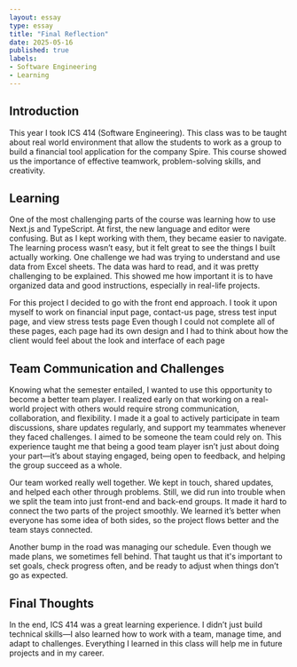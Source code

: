 ```yaml
---
layout: essay
type: essay  
title: "Final Reflection"  
date: 2025-05-16  
published: true  
labels:
- Software Engineering
- Learning
---
```

## Introduction

This year I took ICS 414 (Software Engineering). This class was to be taught about real world environment that allow the students
to work as a group to build a financial tool application for the company Spire. This course showed us the importance of effective
teamwork, problem-solving skills, and creativity. 

## Learning
One of the most challenging parts of the course was learning how to use Next.js and TypeScript. At first, the new language and editor were confusing. 
But as I kept working with them, they became easier to navigate. The learning process wasn’t easy, but it felt great to see the things I built actually working.
One challenge we had was trying to understand and use data from Excel sheets. The data was hard to read, and it was pretty challenging to be explained. 
This showed me how important it is to have organized data and good instructions, especially in real-life projects.

For this project I decided to go with the front end approach. I took it upon myself to work on financial input page, contact-us page, stress test input page, and view stress tests page
Even though I could not complete all of these pages, each page had its own design and I had to think about how the client would feel about the look and interface of each page
## Team Communication and Challenges
Knowing what the semester entailed, I wanted to use this opportunity to become a better team player. I realized early on that working on a real-world project with others would require strong communication, 
collaboration, and flexibility. I made it a goal to actively participate in team discussions, share updates regularly, and support my 
teammates whenever they faced challenges. 
I aimed to be someone the team could 
rely on. This experience taught me that being a good team player isn’t just about doing your part—it’s about staying engaged, being open to feedback, 
and helping the group succeed as a whole.

Our team worked really well together. We kept in touch, shared updates, and helped each other through problems.
Still, we did run into trouble when we split the team into just front-end and back-end groups. 
It made it hard to connect the two parts of the project smoothly. We learned it’s better when everyone has some idea of both sides, 
so the project flows better and the team stays connected.



Another bump in the road was managing our schedule. Even though we made plans, we sometimes fell behind. That taught us that 
it's important to set goals, check progress often, and be ready to adjust when things don’t go as expected.

## Final Thoughts
In the end, ICS 414 was a great learning experience. I didn’t just build technical skills—I also learned how to work with a team, manage time, and adapt to challenges. Everything I learned in this class will help me in future projects and in my career.
